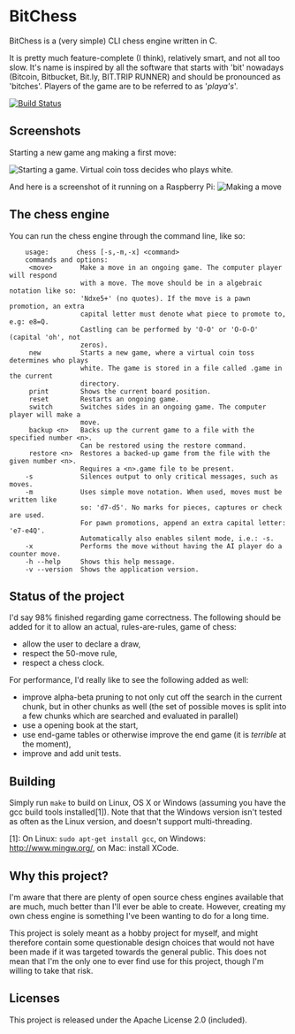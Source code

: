BitChess
===========================


BitChess is a (very simple) CLI chess engine written in C.

It is pretty much feature-complete (I think), relatively smart, and not all too slow. It's name is inspired by all the software that starts with 'bit' nowadays (Bitcoin, Bitbucket, Bit.ly, BIT.TRIP RUNNER) and should be pronounced as 'bitches'. Players of the game are to be referred to as '*playa's*'.

[![Build Status](https://travis-ci.org/monkeyinmysoup/BitChess.svg?branch=master)](https://travis-ci.org/monkeyinmysoup/BitChess)

## Screenshots

Starting a new game ang making a first move:

![Starting a game. Virtual coin toss decides who plays white.](http://i.imgur.com/7mLKXNN.gif)

And here is a screenshot of it running on a Raspberry Pi:
![Making a move](https://i.imgur.com/epdcOpj.png)


## The chess engine

You can run the chess engine through the command line, like so:

		usage:       chess [-s,-m,-x] <command>
		commands and options:
		 <move>       Make a move in an ongoing game. The computer player will respond
					  with a move. The move should be in a algebraic notation like so:
					  'Ndxe5+' (no quotes). If the move is a pawn promotion, an extra
					  capital letter must denote what piece to promote to, e.g: e8=Q.
					  Castling can be performed by 'O-O' or 'O-O-O' (capital 'oh', not
					  zeros).
		 new          Starts a new game, where a virtual coin toss determines who plays 
					  white. The game is stored in a file called .game in the current
					  directory.
		 print        Shows the current board position.
		 reset        Restarts an ongoing game.
		 switch       Switches sides in an ongoing game. The computer player will make a
		 			  move.
		 backup <n>   Backs up the current game to a file with the specified number <n>.
		 			  Can be restored using the restore command.
		 restore <n>  Restores a backed-up game from the file with the given number <n>.
		 			  Requires a <n>.game file to be present.
		-s            Silences output to only critical messages, such as moves.
		-m            Uses simple move notation. When used, moves must be written like
	            	  so: 'd7-d5'. No marks for pieces, captures or check are used.
	            	  For pawn promotions, append an extra capital letter: 'e7-e4Q'.
	            	  Automatically also enables silent mode, i.e.: -s.
		-x            Performs the move without having the AI player do a counter move.
		-h --help     Shows this help message.
		-v --version  Shows the application version.



## Status of the project

I'd say 98% finished regarding game correctness. The following should be added for it to allow an actual, rules-are-rules, game of chess:

- allow the user to declare a draw,
- respect the 50-move rule,
- respect a chess clock.

For performance, I'd really like to see the following added as well:
- improve alpha-beta pruning to not only cut off the search in the current chunk, but in other chunks as well (the set of possible moves is split into a few chunks which are searched and evaluated in parallel)
- use a opening book at the start,
- use end-game tables or otherwise improve the end game (it is *terrible* at the moment),
- improve and add unit tests.



## Building

Simply run `make` to build on Linux, OS X or Windows (assuming you have the gcc build tools installed[1]). Note that that the Windows version isn't tested as often as the Linux version, and doesn't support multi-threading.

[1]: On Linux: `sudo apt-get install gcc`, on Windows: http://www.mingw.org/, on Mac: install XCode.


## Why this project?

I'm aware that there are plenty of open source chess engines available that are much, much better than I'll ever be able to create. However, creating my own chess engine is something I've been wanting to do for a long time.

This project is solely meant as a hobby project for myself, and might therefore contain some questionable design choices that would not have been made if it was targeted towards the general public. This does not mean that I'm the only one to ever find use for this project, though I'm willing to take that risk.



## Licenses

This project is released under the Apache License 2.0 (included).
